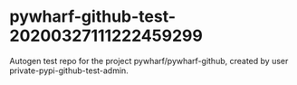 # pywharf-github-test-20200327111222459299
Autogen test repo for the project pywharf/pywharf-github, created by user private-pypi-github-test-admin.
